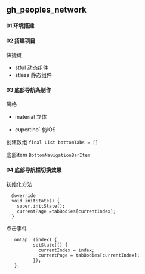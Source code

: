 ## gh_peoples_network

#### 01 环境搭建
#### 02 搭建项目
快捷键 

* stful 动态组件
* stless 静态组件

#### 03 底部导航条制作

风格

* material 立体
	
* cupertino` 仿iOS

创建数组   `final List bottomTabs = []`

底部item `BottomNavigationBarItem`

#### 04 底部导航栏切换效果

初始化方法

```
  @override
  void initState() {
    super.initState();
    currentPage =tabBodies[currentIndex];
  }
```

点击事件

```
   onTap: (index) {
          setState(() {
            currentIndex = index;
            currentPage = tabBodies[currentIndex];
          });
   },
```